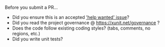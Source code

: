 Before you submit a PR...

* Did you ensure this is an accepted ['help wanted' issue](
  https://github.com/xunit/xunit/issuesq=is%3Aopen+is%3Aissue+label%3A%22help+wanted%22)?
* Did you read the project governance @ https://xunit.net/governance ?
* Does the code follow existing coding styles? (tabs, comments, no regions, etc.)
* Did you write unit tests?
